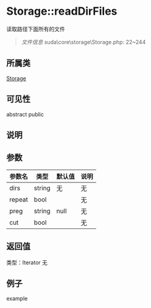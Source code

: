 # Storage::readDirFiles
读取路径下面所有的文件
> *文件信息* suda\core\storage\Storage.php: 22~244
## 所属类 

[Storage](../Storage.md)

## 可见性

abstract  public  
## 说明



## 参数

 
| 参数名 | 类型 | 默认值 | 说明 |
|--------|-----|-------|-------|
 | dirs |  string | 无 | 无 |
 | repeat |  bool |  | 无 |
 | preg |  string | null | 无 |
 | cut |  bool |  | 无 |
## 返回值
 
类型：Iterator
无
## 例子

example